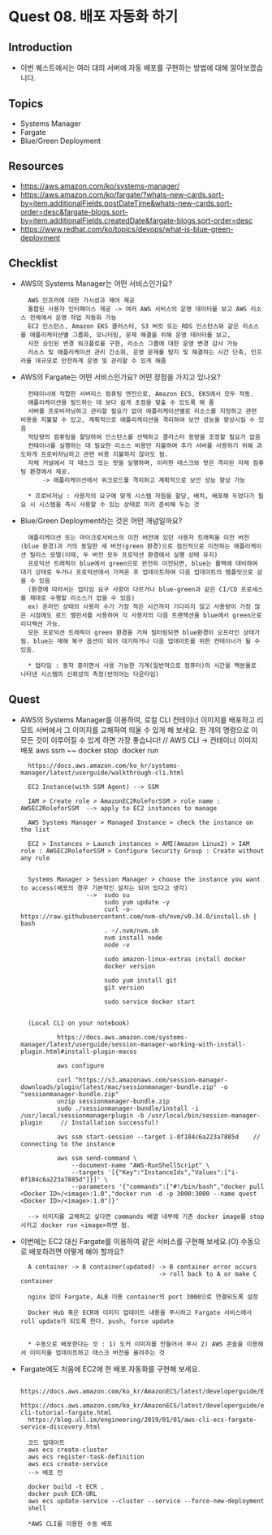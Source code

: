 # Quest 08. 배포 자동화 하기

## Introduction
* 이번 퀘스트에서는 여러 대의 서버에 자동 배포를 구현하는 방법에 대해 알아보겠습니다.

## Topics
* Systems Manager
* Fargate
* Blue/Green Deployment

## Resources
* https://aws.amazon.com/ko/systems-manager/
* https://aws.amazon.com/ko/fargate/?whats-new-cards.sort-by=item.additionalFields.postDateTime&whats-new-cards.sort-order=desc&fargate-blogs.sort-by=item.additionalFields.createdDate&fargate-blogs.sort-order=desc
* https://www.redhat.com/ko/topics/devops/what-is-blue-green-deployment

## Checklist
* AWS의 Systems Manager는 어떤 서비스인가요?

        AWS 인프라에 대한 가시성과 제어 제공
        통합된 사용자 인터페이스 제공 -> 여러 AWS 서비스의 운영 데이터를 보고 AWS 리소스 전체에서 운영 작업 자동화 가능
        EC2 인스턴스, Amazon EKS 클러스터, S3 버킷 또는 RDS 인스턴스와 같은 리소스를 애플리케이션별 그룹화, 모니터링, 문제 해결을 위해 운영 데이터를 보고, 
        사전 승인된 변경 워크플로를 구현, 리소스 그룹에 대한 운영 변경 감사 가능
        리소스 및 애플리케이션 관리 간소화, 운영 문제를 탐지 및 해결하는 시간 단축, 인프라를 대규모로 안전하게 운영 및 관리할 수 있게 해줌

* AWS의 Fargate는 어떤 서비스인가요? 어떤 장점을 가지고 있나요?

        컨테이너에 적합한 서버리스 컴퓨팅 엔진으로, Amazon ECS, EKS에서 모두 작동.
        애플리케이션을 빌드하는 데 보다 쉽게 초점을 맞출 수 있도록 해 줌
        서버를 프로비저닝하고 관리할 필요가 없어 애플리케이션별로 리소스를 지정하고 관련 비용을 지불할 수 있고, 계획적으로 애플리케이션을 격리하여 보안 성능을 향상시킬 수 있음
        적당량의 컴퓨팅을 할당하여 인스턴스를 선택하고 클러스터 용량을 조정할 필요가 없음
        컨테이너를 실행하는 데 필요한 리소스 비용만 지불하여 추가 서버를 사용하기 위해 과도하게 프로비저닝하고 관련 비용 지불하지 않아도 됨.
        자체 커널에서 각 태스크 또는 팟을 실행하며, 이러한 태스크와 팟은 격리된 자체 컴퓨팅 환경에서 제공.
            -> 애플리케이션에서 워크로드를 격리하고 계획적으로 보안 성능 향상 가능

        * 프로비저닝 : 사용자의 요구에 맞게 시스템 자원을 할당, 배치, 배포해 두었다가 필요 시 시스템을 즉시 사용할 수 있는 상태로 미리 준비해 두는 것

* Blue/Green Deployment라는 것은 어떤 개념일까요?

        애플리케이션 또는 마이크로서비스의 이전 버전에 있던 사용자 트래픽을 이전 버전(blue 환경)과 거의 동일한 새 버전(green 환경)으로 점진적으로 이전하는 애플리케이션 릴리스 모델(이때, 두 버전 모두 프로덕션 환경에서 실행 상태 유지)
        프로덕션 트래픽이 blue에서 green으로 완전히 이전되면, blue는 롤백에 대비하여 대기 상태로 두거나 프로덕션에서 가져온 후 업데이트하여 다음 업데이트의 템플릿으로 삼을 수 있음
        (환경에 따라서는 업타임 요구 사항이 다르거나 blue-green과 같은 CI/CD 프로세스를 제대로 수행할 리소스가 없을 수 있음)
        ex) 온라인 상태의 사용자 수가 가장 적은 시간까지 기다리지 않고 사용량이 가장 많은 시점에도 로드 밸런서를 사용하여 각 사용자의 다음 트랜잭션을 blue에서 green으로 리디렉션 가능. 
        모든 프로덕션 트래픽이 green 환경을 거쳐 필터링되면 blue환경이 오프라인 상태가 됨. blue는 재해 복구 옵션이 되어 대기하거나 다음 업데이트를 위한 컨테이너가 될 수 있음.

        * 업타임 : 동작 중이면서 사용 가능한 기계(일반적으로 컴퓨터)의 시간을 백분율로 나타낸 시스템의 신뢰성의 측정(반의어는 다운타임)

## Quest
* AWS의 Systems Manager를 이용하여, 로컬 CLI 컨테이너 이미지를 배포하고 리모트 서버에서 그 이미지를 교체하여 띄울 수 있게 해 보세요. 한 개의 명령으로 이 모든 것이 이루어질 수 있게 하면 가장 좋습니다!   // AWS CLI -> 컨테이너 이미지 배포  aws ssm ~~   docker stop <image> docker run <image>

        https://docs.aws.amazon.com/ko_kr/systems-manager/latest/userguide/walkthrough-cli.html

        EC2 Instance(with SSM Agent) --> SSM

        IAM > Create role > AmazonEC2RoleforSSM > role name : AWSEC2RoleforSSM  --> apply to EC2 instances to manage

        AWS Systems Manager > Managed Instance > check the instance on the list

        EC2 > Instances > Launch instances > AMI(Amazon Linux2) > IAM role : AWSEC2RoleforSSM > Configure Security Group : Create without any rule


        Systems Manager > Session Manager > choose the instance you want to access(배포의 경우 기본적인 설치는 되어 있다고 생각)
                        -->  sudo su
                             sudo yum update -y
                             curl -o- https://raw.githubusercontent.com/nvm-sh/nvm/v0.34.0/install.sh | bash
                             . ~/.nvm/nvm.sh
                             nvm install node
                             node -v

                             sudo amazon-linux-extras install docker
                             docker version

                             sudo yum install git
                             git version

                             sudo service docker start


        (Local CLI on your notebook)

                https://docs.aws.amazon.com/systems-manager/latest/userguide/session-manager-working-with-install-plugin.html#install-plugin-macos

                aws configure

                curl "https://s3.amazonaws.com/session-manager-downloads/plugin/latest/mac/sessionmanager-bundle.zip" -o "sessionmanager-bundle.zip"
                unzip sessionmanager-bundle.zip
                sudo ./sessionmanager-bundle/install -i /usr/local/sessionmanagerplugin -b /usr/local/bin/session-manager-plugin     // Installation successful!

                aws ssm start-session --target i-0f184c6a223a7885d    // connecting to the instance 

                aws ssm send-command \
	                --document-name "AWS-RunShellScript" \
	                --targets '[{"Key":"InstanceIds","Values":["i-0f184c6a223a7885d"]}]' \
	                --parameters '{"commands":["#!/bin/bash","docker pull <Docker ID>/<image>:1.0","docker run -d -p 3000:3000 --name quest <Docker ID>/<image>:1.0"]}'
     
        --> 이미지를 교체하고 싶다면 commands 배열 내부에 기존 docker image를 stop 시키고 docker run <image>하면 됨.


* 이번에는 EC2 대신 Fargate를 이용하여 같은 서비스를 구현해 보세요.(O) 수동으로 배포하려면 어떻게 해야 할까요?

        A container -> B container(updated) -> B container error occurs 
                                            -> roll back to A or make C container 
                                 
        nginx 없이 Fargate, ALB 이용 container의 port 3000으로 연결되도록 설정

        Docker Hub 혹은 ECR에 이미지 업데이트 내용을 푸시하고 Fargate 서비스에서 roll update가 되도록 한다. push, force update


        * 수동으로 배포한다는 것 : 1) 도커 이미지를 만들어서 푸시 2) AWS 콘솔을 이용해서 이미지를 업데이트하고 태스크 버전을 올려주는 것

* Fargate에도 처음에 EC2에 한 배포 자동화를 구현해 보세요.
        
        https://docs.aws.amazon.com/ko_kr/AmazonECS/latest/developerguide/ECS_CLI_installation.html
        https://docs.aws.amazon.com/ko_kr/AmazonECS/latest/developerguide/ecs-cli-tutorial-fargate.html
        https://blog.ull.im/engineering/2019/01/01/aws-cli-ecs-fargate-service-discovery.html

        코드 업데이트 
        aws ecs create-cluster
        aws ecs register-task-definition
        aws ecs create-service
        --> 배포 전 

        docker build -t ECR .
        docker push ECR-URL
        aws ecs update-service --cluster --service --force-new-deployment
        shell

        *AWS CLI를 이용한 수동 배포